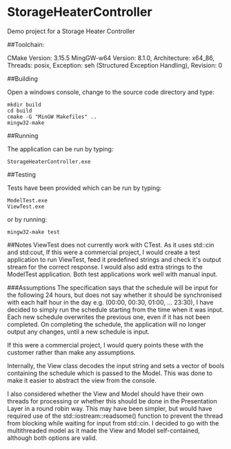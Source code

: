 # StorageHeaterController
Demo project for a Storage Heater Controller

##Toolchain:

CMake 		Version: 3.15.5
MingGW-w64 	Version: 8.1.0,	Architecture: x64_86, Threads: posix, Exception: seh (Structured Exception Handling), Revision: 0

##Building

Open a windows console, change to the source code directory and type:
	
	mkdir build
	cd build
	cmake -G "MinGW Makefiles" ..
	mingw32-make

##Running

The application can be run by typing:

	StorageHeaterController.exe

##Testing

Tests have been provided which can be run by typing:

	ModelTest.exe
	ViewTest.exe

or by running:

	mingw32-make test

##Notes
ViewTest does not currently work with CTest. As it uses std::cin and std:cout, If this were a commercial project, I would create a test application to run ViewTest, feed it predefined strings and check it's output stream for the correct response. I would also add extra strings to the ModelTest application. Both test applications work well with manual input.


###Assumptions
The specification says that the schedule will be input for the following 24 hours, but does not say whether it should be synchronised with each half hour in the day e.g. (00:00, 00:30, 01:00, ... 23:30), I have decided to simply run the schedule starting from the time when it was input.
Each new schedule overwrites the previous one, even if it has not been completed.
On completing the schedule, the application will no longer output any changes, until a new schedule is input.

If this were a commercial project, I would query points these with the customer rather than make any assumptions.

Internally, the View class decodes the input string and sets a vector of bools containing the schedule which is passed to the Model. This was done to make it easier to abstract the view from the console.  

I also considered whether the View and Model should have their own threads for processing or whether this should be done in the Presentation Layer in a round robin way. This may have been simpler, but would have required use of the std::iostream::readsome() function to prevent the thread from blocking while waiting for input from std::cin. I decided to go with the multithreaded model as it made the View and Model self-contained, although both options are valid.


